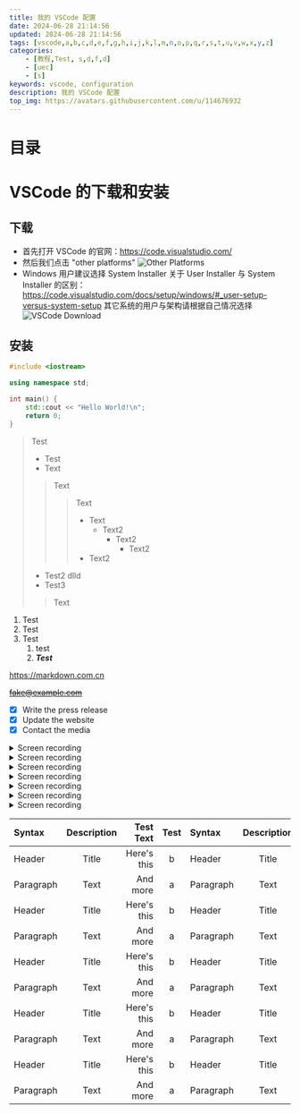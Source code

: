 ```yaml
---
title: 我的 VSCode 配置
date: 2024-06-28 21:14:56
updated: 2024-06-28 21:14:56
tags: [vscode,a,b,c,d,e,f,g,h,i,j,k,l,m,n,o,p,q,r,s,t,u,v,w,x,y,z]
categories: 
    - [教程,Test, s,d,f,d]
    - [uec]
    - [s]
keywords: vscode, configuration
description: 我的 VSCode 配置
top_img: https://avatars.githubusercontent.com/u/114676932
---
```

# 目录

# VSCode 的下载和安装
## 下载
- 首先打开 VSCode 的官网：https://code.visualstudio.com/
- 然后我们点击 "other platforms"
![Other Platforms](/blog/img/other_platforms.png)
- Windows 用户建议选择 System Installer
关于 User Installer 与 System Installer 的区别：https://code.visualstudio.com/docs/setup/windows/#_user-setup-versus-system-setup
其它系统的用户与架构请根据自己情况选择
![VSCode Download](/blog/img/vscode-download.png)
## 安装

```cpp
#include <iostream>

using namespace std;

int main() {
    std::cout << "Hello World!\n";
    return 0;
}
```
> Test
> - Test
> - Text
> > Text
> > > Text
> > > - Text
> > >   - Text2
> > >     - Text2
> > >        - Text2
> > > - Text2
>
> - Test2
dlld
> - Test3
>
> > Text

1. Test
2. Test
3. Test
    1. test
    188. ***Test***

<https://markdown.com.cn>

~~<fake@example.com>~~


- [x] Write the press release
- [x] Update the website
- [x] Contact the media

<details>
  <summary>Screen recording</summary>

<ul>
<li>首先打开 VSCode 的官网：<a target="_blank" rel="noopener" href="https://code.visualstudio.com/">https://code.visualstudio.com/</a></li>
<li>然后我们点击 “other platforms”<br>
<a href="/blog/img/other_platforms.png" data-fancybox="gallery" data-caption="Other Platforms" data-thumb="/blog/img/other_platforms.png"><img src="/blog/img/other_platforms.png" data-lazy-src="/blog/img/other_platforms.png" alt="Other Platforms" data-ll-status="loaded" class="entered loaded"></a></li>
<li>Windows 用户建议选择 System Installer<br>
关于 User Installer 与 System Installer 的区别：<a target="_blank" rel="noopener" href="https://code.visualstudio.com/docs/setup/windows/#_user-setup-versus-system-setup">https://code.visualstudio.com/docs/setup/windows/#_user-setup-versus-system-setup</a><br>
其它系统的用户与架构请根据自己情况选择<br>
<a href="/blog/img/vscode-download.png" data-fancybox="gallery" data-caption="VSCode Download" data-thumb="/blog/img/vscode-download.png"><img src="/blog/img/vscode-download.png" data-lazy-src="/blog/img/vscode-download.png" alt="VSCode Download" data-ll-status="loaded" class="entered loaded"></a></li>
</ul>
</details>

<details>
  <summary>Screen recording</summary>

<ul>
<li>首先打开 VSCode 的官网：<a target="_blank" rel="noopener" href="https://code.visualstudio.com/">https://code.visualstudio.com/</a></li>
<li>然后我们点击 “other platforms”<br>
<a href="/blog/img/other_platforms.png" data-fancybox="gallery" data-caption="Other Platforms" data-thumb="/blog/img/other_platforms.png"><img src="/blog/img/other_platforms.png" data-lazy-src="/blog/img/other_platforms.png" alt="Other Platforms" data-ll-status="loaded" class="entered loaded"></a></li>
<li>Windows 用户建议选择 System Installer<br>
关于 User Installer 与 System Installer 的区别：<a target="_blank" rel="noopener" href="https://code.visualstudio.com/docs/setup/windows/#_user-setup-versus-system-setup">https://code.visualstudio.com/docs/setup/windows/#_user-setup-versus-system-setup</a><br>
其它系统的用户与架构请根据自己情况选择<br>
<a href="/blog/img/vscode-download.png" data-fancybox="gallery" data-caption="VSCode Download" data-thumb="/blog/img/vscode-download.png"><img src="/blog/img/vscode-download.png" data-lazy-src="/blog/img/vscode-download.png" alt="VSCode Download" data-ll-status="loaded" class="entered loaded"></a></li>
</ul>
</details>

<details>
  <summary>Screen recording</summary>

<ul>
<li>首先打开 VSCode 的官网：<a target="_blank" rel="noopener" href="https://code.visualstudio.com/">https://code.visualstudio.com/</a></li>
<li>然后我们点击 “other platforms”<br>
<a href="/blog/img/other_platforms.png" data-fancybox="gallery" data-caption="Other Platforms" data-thumb="/blog/img/other_platforms.png"><img src="/blog/img/other_platforms.png" data-lazy-src="/blog/img/other_platforms.png" alt="Other Platforms" data-ll-status="loaded" class="entered loaded"></a></li>
<li>Windows 用户建议选择 System Installer<br>
关于 User Installer 与 System Installer 的区别：<a target="_blank" rel="noopener" href="https://code.visualstudio.com/docs/setup/windows/#_user-setup-versus-system-setup">https://code.visualstudio.com/docs/setup/windows/#_user-setup-versus-system-setup</a><br>
其它系统的用户与架构请根据自己情况选择<br>
<a href="/blog/img/vscode-download.png" data-fancybox="gallery" data-caption="VSCode Download" data-thumb="/blog/img/vscode-download.png"><img src="/blog/img/vscode-download.png" data-lazy-src="/blog/img/vscode-download.png" alt="VSCode Download" data-ll-status="loaded" class="entered loaded"></a></li>
</ul>
</details>

<details>
  <summary>Screen recording</summary>

<ul>
<li>首先打开 VSCode 的官网：<a target="_blank" rel="noopener" href="https://code.visualstudio.com/">https://code.visualstudio.com/</a></li>
<li>然后我们点击 “other platforms”<br>
<a href="/blog/img/other_platforms.png" data-fancybox="gallery" data-caption="Other Platforms" data-thumb="/blog/img/other_platforms.png"><img src="/blog/img/other_platforms.png" data-lazy-src="/blog/img/other_platforms.png" alt="Other Platforms" data-ll-status="loaded" class="entered loaded"></a></li>
<li>Windows 用户建议选择 System Installer<br>
关于 User Installer 与 System Installer 的区别：<a target="_blank" rel="noopener" href="https://code.visualstudio.com/docs/setup/windows/#_user-setup-versus-system-setup">https://code.visualstudio.com/docs/setup/windows/#_user-setup-versus-system-setup</a><br>
其它系统的用户与架构请根据自己情况选择<br>
<a href="/blog/img/vscode-download.png" data-fancybox="gallery" data-caption="VSCode Download" data-thumb="/blog/img/vscode-download.png"><img src="/blog/img/vscode-download.png" data-lazy-src="/blog/img/vscode-download.png" alt="VSCode Download" data-ll-status="loaded" class="entered loaded"></a></li>
</ul>
</details>

<details>
  <summary>Screen recording</summary>

<ul>
<li>首先打开 VSCode 的官网：<a target="_blank" rel="noopener" href="https://code.visualstudio.com/">https://code.visualstudio.com/</a></li>
<li>然后我们点击 “other platforms”<br>
<a href="/blog/img/other_platforms.png" data-fancybox="gallery" data-caption="Other Platforms" data-thumb="/blog/img/other_platforms.png"><img src="/blog/img/other_platforms.png" data-lazy-src="/blog/img/other_platforms.png" alt="Other Platforms" data-ll-status="loaded" class="entered loaded"></a></li>
<li>Windows 用户建议选择 System Installer<br>
关于 User Installer 与 System Installer 的区别：<a target="_blank" rel="noopener" href="https://code.visualstudio.com/docs/setup/windows/#_user-setup-versus-system-setup">https://code.visualstudio.com/docs/setup/windows/#_user-setup-versus-system-setup</a><br>
其它系统的用户与架构请根据自己情况选择<br>
<a href="/blog/img/vscode-download.png" data-fancybox="gallery" data-caption="VSCode Download" data-thumb="/blog/img/vscode-download.png"><img src="/blog/img/vscode-download.png" data-lazy-src="/blog/img/vscode-download.png" alt="VSCode Download" data-ll-status="loaded" class="entered loaded"></a></li>
</ul>
</details>

<details>
  <summary>Screen recording</summary>

<ul>
<li>首先打开 VSCode 的官网：<a target="_blank" rel="noopener" href="https://code.visualstudio.com/">https://code.visualstudio.com/</a></li>
<li>然后我们点击 “other platforms”<br>
<a href="/blog/img/other_platforms.png" data-fancybox="gallery" data-caption="Other Platforms" data-thumb="/blog/img/other_platforms.png"><img src="/blog/img/other_platforms.png" data-lazy-src="/blog/img/other_platforms.png" alt="Other Platforms" data-ll-status="loaded" class="entered loaded"></a></li>
<li>Windows 用户建议选择 System Installer<br>
关于 User Installer 与 System Installer 的区别：<a target="_blank" rel="noopener" href="https://code.visualstudio.com/docs/setup/windows/#_user-setup-versus-system-setup">https://code.visualstudio.com/docs/setup/windows/#_user-setup-versus-system-setup</a><br>
其它系统的用户与架构请根据自己情况选择<br>
<a href="/blog/img/vscode-download.png" data-fancybox="gallery" data-caption="VSCode Download" data-thumb="/blog/img/vscode-download.png"><img src="/blog/img/vscode-download.png" data-lazy-src="/blog/img/vscode-download.png" alt="VSCode Download" data-ll-status="loaded" class="entered loaded"></a></li>
</ul>
</details>

<details>
  <summary>Screen recording</summary>

<ul>
<li>首先打开 VSCode 的官网：<a target="_blank" rel="noopener" href="https://code.visualstudio.com/">https://code.visualstudio.com/</a></li>
<li>然后我们点击 “other platforms”<br>
<a href="/blog/img/other_platforms.png" data-fancybox="gallery" data-caption="Other Platforms" data-thumb="/blog/img/other_platforms.png"><img src="/blog/img/other_platforms.png" data-lazy-src="/blog/img/other_platforms.png" alt="Other Platforms" data-ll-status="loaded" class="entered loaded"></a></li>
<li>Windows 用户建议选择 System Installer<br>
关于 User Installer 与 System Installer 的区别：<a target="_blank" rel="noopener" href="https://code.visualstudio.com/docs/setup/windows/#_user-setup-versus-system-setup">https://code.visualstudio.com/docs/setup/windows/#_user-setup-versus-system-setup</a><br>
其它系统的用户与架构请根据自己情况选择<br>
<a href="/blog/img/vscode-download.png" data-fancybox="gallery" data-caption="VSCode Download" data-thumb="/blog/img/vscode-download.png"><img src="/blog/img/vscode-download.png" data-lazy-src="/blog/img/vscode-download.png" alt="VSCode Download" data-ll-status="loaded" class="entered loaded"></a></li>
</ul>
</details>

| Syntax    | Description |   Test Text | Test  | Syntax    | Description |   Test Text | Test  | Syntax    | Description |   Test Text | Test  | Syntax    | Description |   Test Text | Test  |
| :-------- | :---------: | ----------: | :---: | :-------- | :---------: | ----------: | :---: | :-------- | :---------: | ----------: | :---: | :-------- | :---------: | ----------: | :---: |
| Header    |    Title    | Here's this |   b   | Header    |    Title    | Here's this |   b   | Header    |    Title    | Here's this |   b   | Header    |    Title    | Here's this |   b   |
| Paragraph |    Text     |    And more |   a   | Paragraph |    Text     |    And more |   a   | Paragraph |    Text     |    And more |   a   | Paragraph |    Text     |    And more |   a   |
| Header    |    Title    | Here's this |   b   | Header    |    Title    | Here's this |   b   | Header    |    Title    | Here's this |   b   | Header    |    Title    | Here's this |   b   |
| Paragraph |    Text     |    And more |   a   | Paragraph |    Text     |    And more |   a   | Paragraph |    Text     |    And more |   a   | Paragraph |    Text     |    And more |   a   |
| Header    |    Title    | Here's this |   b   | Header    |    Title    | Here's this |   b   | Header    |    Title    | Here's this |   b   | Header    |    Title    | Here's this |   b   |
| Paragraph |    Text     |    And more |   a   | Paragraph |    Text     |    And more |   a   | Paragraph |    Text     |    And more |   a   | Paragraph |    Text     |    And more |   a   |
| Header    |    Title    | Here's this |   b   | Header    |    Title    | Here's this |   b   | Header    |    Title    | Here's this |   b   | Header    |    Title    | Here's this |   b   |
| Paragraph |    Text     |    And more |   a   | Paragraph |    Text     |    And more |   a   | Paragraph |    Text     |    And more |   a   | Paragraph |    Text     |    And more |   a   |
| Header    |    Title    | Here's this |   b   | Header    |    Title    | Here's this |   b   | Header    |    Title    | Here's this |   b   | Header    |    Title    | Here's this |   b   |
| Paragraph |    Text     |    And more |   a   | Paragraph |    Text     |    And more |   a   | Paragraph |    Text     |    And more |   a   | Paragraph |    Text     |    And more |   a   |
